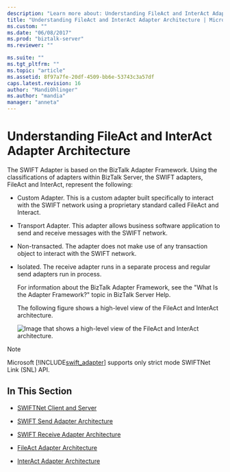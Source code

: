 ```yaml
---
description: "Learn more about: Understanding FileAct and InterAct Adapter Architecture"
title: "Understanding FileAct and InterAct Adapter Architecture | Microsoft Docs"
ms.custom: ""
ms.date: "06/08/2017"
ms.prod: "biztalk-server"
ms.reviewer: ""

ms.suite: ""
ms.tgt_pltfrm: ""
ms.topic: "article"
ms.assetid: 8f97a7fe-20df-4509-bb6e-53743c3a57df
caps.latest.revision: 16
author: "MandiOhlinger"
ms.author: "mandia"
manager: "anneta"
---
```

# Understanding FileAct and InterAct Adapter Architecture
The SWIFT Adapter is based on the BizTalk Adapter Framework. Using the classifications of adapters within BizTalk Server, the SWIFT adapters, FileAct and InterAct, represent the following:  
  
- Custom Adapter. This is a custom adapter built specifically to interact with the SWIFT network using a proprietary standard called FileAct and Interact.  
  
- Transport Adapter. This adapter allows business software application to send and receive messages with the SWIFT network.  
  
- Non-transacted. The adapter does not make use of any transaction object to interact with the SWIFT network.  
  
- Isolated. The receive adapter runs in a separate process and regular send adapters run in process.  
  
  For information about the BizTalk Adapter Framework, see the "What Is the Adapter Framework?" topic in BizTalk Server Help.  
  
  The following figure shows a high-level view of the FileAct and InterAct architecture.  
  
  ![Image that shows a high-level view of the FileAct and InterAct architecture.](../../adapters-and-accelerators/fileact-interact/media/035ebb05-ce11-447c-b56b-ba8b41e07e50.gif "035ebb05-ce11-447c-b56b-ba8b41e07e50")  
  
> [!NOTE]
>  Microsoft [!INCLUDE[swift_adapter](../../includes/swift-adapter-md.md)] supports only strict mode SWIFTNet Link (SNL) API.  
  
## In This Section  
  
-   [SWIFTNet Client and Server](../../adapters-and-accelerators/fileact-interact/swiftnet-client-and-server.md)  
  
-   [SWIFT Send Adapter Architecture](../../adapters-and-accelerators/fileact-interact/swift-send-adapter-architecture.md)  
  
-   [SWIFT Receive Adapter Architecture](../../adapters-and-accelerators/fileact-interact/swift-receive-adapter-architecture.md)  
  
-   [FileAct Adapter Architecture](../../adapters-and-accelerators/fileact-interact/fileact-adapter-architecture.md)  
  
-   [InterAct Adapter Architecture](../../adapters-and-accelerators/fileact-interact/interact-adapter-architecture.md)
